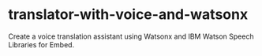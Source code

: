 # translator-with-voice-and-watsonx
Create a voice translation assistant using Watsonx and IBM Watson Speech Libraries for Embed.
